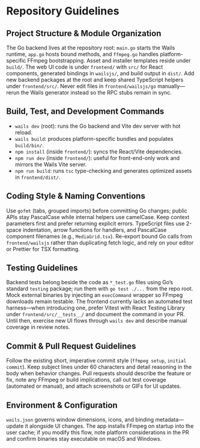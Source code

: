 # Repository Guidelines

## Project Structure & Module Organization
The Go backend lives at the repository root: `main.go` starts the Wails runtime, `app.go` hosts bound methods, and `ffmpeg.go` handles platform-specific FFmpeg bootstrapping. Asset and installer templates reside under `build/`. The web UI code is under `frontend/` with `src/` for React components, generated bindings in `wailsjs/`, and build output in `dist/`. Add new backend packages at the root and keep shared TypeScript helpers under `frontend/src/`. Never edit files in `frontend/wailsjs/go` manually—rerun the Wails generator instead so the RPC stubs remain in sync.

## Build, Test, and Development Commands
- `wails dev` (root): runs the Go backend and Vite dev server with hot reload.
- `wails build`: produces platform-specific bundles and populates `build/bin/`.
- `npm install` (inside `frontend/`): syncs the React/Vite dependencies.
- `npm run dev` (inside `frontend/`): useful for front-end-only work and mirrors the Wails Vite server.
- `npm run build`: runs `tsc` type-checking and generates optimized assets in `frontend/dist/`.

## Coding Style & Naming Conventions
Use `gofmt` (tabs, grouped imports) before committing Go changes; public APIs stay PascalCase while internal helpers use camelCase. Keep context parameters first and prefer returning explicit errors. TypeScript files use 2-space indentation, arrow functions for handlers, and PascalCase component filenames (e.g., `MediaGrid.tsx`). Re-export bound Go calls from `frontend/wailsjs` rather than duplicating fetch logic, and rely on your editor or Prettier for TSX formatting.

## Testing Guidelines
Backend tests belong beside the code as `*_test.go` files using Go’s standard `testing` package; run them with `go test ./...` from the repo root. Mock external binaries by injecting an `execCommand` wrapper so FFmpeg downloads remain testable. The frontend currently lacks an automated test harness—when introducing one, prefer Vitest with React Testing Library under `frontend/src/__tests__/` and document the command in your PR. Until then, exercise new UI flows through `wails dev` and describe manual coverage in review notes.

## Commit & Pull Request Guidelines
Follow the existing short, imperative commit style (`ffmpeg setup`, `initial commit`). Keep subject lines under 60 characters and detail reasoning in the body when behavior changes. Pull requests should describe the feature or fix, note any FFmpeg or build implications, call out test coverage (automated or manual), and attach screenshots or GIFs for UI updates.

## Environment & Configuration
`wails.json` governs window dimensions, icons, and binding metadata—update it alongside UI changes. The app installs FFmpeg on startup into the user cache; if you modify this flow, note platform considerations in the PR and confirm binaries stay executable on macOS and Windows.
